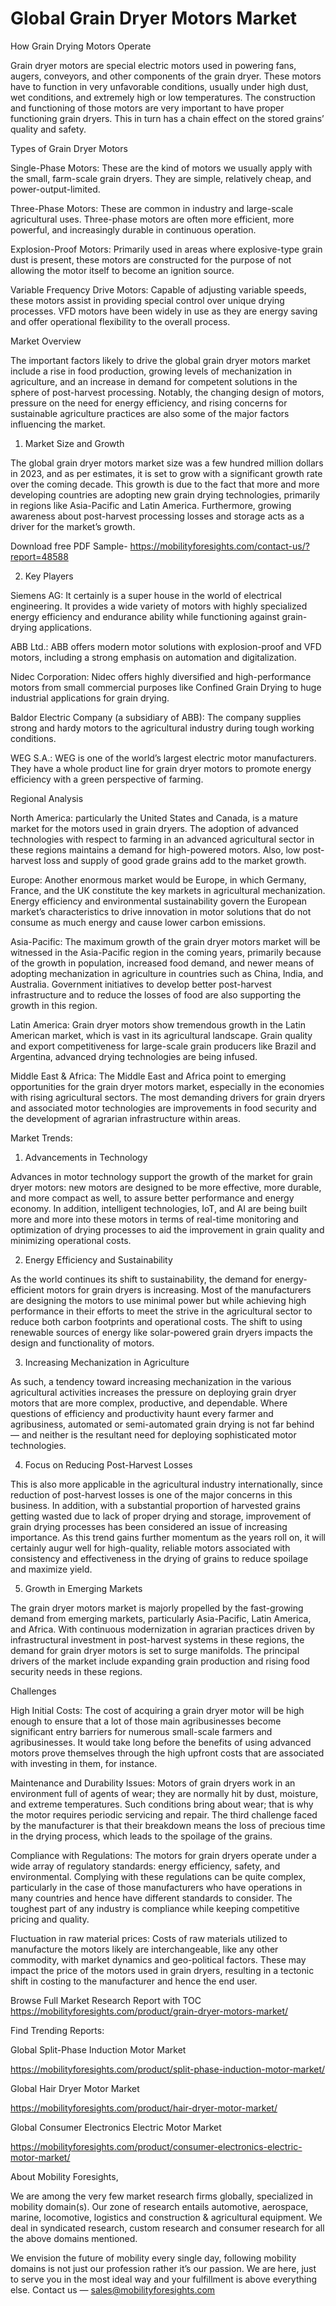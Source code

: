# Global Grain Dryer Motors Market

How Grain Drying Motors Operate

Grain dryer motors are special electric motors used in powering fans, augers, conveyors, and other components of the grain dryer. These motors have to function in very unfavorable conditions, usually under high dust, wet conditions, and extremely high or low temperatures. The construction and functioning of those motors are very important to have proper functioning grain dryers. This in turn has a chain effect on the stored grains’ quality and safety.

Types of Grain Dryer Motors

Single-Phase Motors: These are the kind of motors we usually apply with the small, farm-scale grain dryers. They are simple, relatively cheap, and power-output-limited.

Three-Phase Motors: These are common in industry and large-scale agricultural uses. Three-phase motors are often more efficient, more powerful, and increasingly durable in continuous operation.

Explosion-Proof Motors: Primarily used in areas where explosive-type grain dust is present, these motors are constructed for the purpose of not allowing the motor itself to become an ignition source.

Variable Frequency Drive Motors: Capable of adjusting variable speeds, these motors assist in providing special control over unique drying processes. VFD motors have been widely in use as they are energy saving and offer operational flexibility to the overall process.

Market Overview

The important factors likely to drive the global grain dryer motors market include a rise in food production, growing levels of mechanization in agriculture, and an increase in demand for competent solutions in the sphere of post-harvest processing. Notably, the changing design of motors, pressure on the need for energy efficiency, and rising concerns for sustainable agriculture practices are also some of the major factors influencing the market.

1. Market Size and Growth

The global grain dryer motors market size was a few hundred million dollars in 2023, and as per estimates, it is set to grow with a significant growth rate over the coming decade. This growth is due to the fact that more and more developing countries are adopting new grain drying technologies, primarily in regions like Asia-Pacific and Latin America. Furthermore, growing awareness about post-harvest processing losses and storage acts as a driver for the market’s growth.

Download free PDF Sample- https://mobilityforesights.com/contact-us/?report=48588

2. Key Players

Siemens AG: It certainly is a super house in the world of electrical engineering. It provides a wide variety of motors with highly specialized energy efficiency and endurance ability while functioning against grain-drying applications.

ABB Ltd.: ABB offers modern motor solutions with explosion-proof and VFD motors, including a strong emphasis on automation and digitalization.

Nidec Corporation: Nidec offers highly diversified and high-performance motors from small commercial purposes like Confined Grain Drying to huge industrial applications for grain drying.

Baldor Electric Company (a subsidiary of ABB): The company supplies strong and hardy motors to the agricultural industry during tough working conditions.

WEG S.A.: WEG is one of the world’s largest electric motor manufacturers. They have a whole product line for grain dryer motors to promote energy efficiency with a green perspective of farming.

Regional Analysis

North America: particularly the United States and Canada, is a mature market for the motors used in grain dryers. The adoption of advanced technologies with respect to farming in an advanced agricultural sector in these regions maintains a demand for high-powered motors. Also, low post-harvest loss and supply of good grade grains add to the market growth.

Europe: Another enormous market would be Europe, in which Germany, France, and the UK constitute the key markets in agricultural mechanization. Energy efficiency and environmental sustainability govern the European market’s characteristics to drive innovation in motor solutions that do not consume as much energy and cause lower carbon emissions.

Asia-Pacific: The maximum growth of the grain dryer motors market will be witnessed in the Asia-Pacific region in the coming years, primarily because of the growth in population, increased food demand, and newer means of adopting mechanization in agriculture in countries such as China, India, and Australia. Government initiatives to develop better post-harvest infrastructure and to reduce the losses of food are also supporting the growth in this region.

Latin America: Grain dryer motors show tremendous growth in the Latin American market, which is vast in its agricultural landscape. Grain quality and export competitiveness for large-scale grain producers like Brazil and Argentina, advanced drying technologies are being infused.

Middle East & Africa: The Middle East and Africa point to emerging opportunities for the grain dryer motors market, especially in the economies with rising agricultural sectors. The most demanding drivers for grain dryers and associated motor technologies are improvements in food security and the development of agrarian infrastructure within areas.

Market Trends:

1. Advancements in Technology

Advances in motor technology support the growth of the market for grain dryer motors: new motors are designed to be more effective, more durable, and more compact as well, to assure better performance and energy economy. In addition, intelligent technologies, IoT, and AI are being built more and more into these motors in terms of real-time monitoring and optimization of drying processes to aid the improvement in grain quality and minimizing operational costs.

2. Energy Efficiency and Sustainability

As the world continues its shift to sustainability, the demand for energy-efficient motors for grain dryers is increasing. Most of the manufacturers are designing the motors to use minimal power but while achieving high performance in their efforts to meet the strive in the agricultural sector to reduce both carbon footprints and operational costs. The shift to using renewable sources of energy like solar-powered grain dryers impacts the design and functionality of motors.

3. Increasing Mechanization in Agriculture

As such, a tendency toward increasing mechanization in the various agricultural activities increases the pressure on deploying grain dryer motors that are more complex, productive, and dependable. Where questions of efficiency and productivity haunt every farmer and agribusiness, automated or semi-automated grain drying is not far behind — and neither is the resultant need for deploying sophisticated motor technologies.

4. Focus on Reducing Post-Harvest Losses

This is also more applicable in the agricultural industry internationally, since reduction of post-harvest losses is one of the major concerns in this business. In addition, with a substantial proportion of harvested grains getting wasted due to lack of proper drying and storage, improvement of grain drying processes has been considered an issue of increasing importance. As this trend gains further momentum as the years roll on, it will certainly augur well for high-quality, reliable motors associated with consistency and effectiveness in the drying of grains to reduce spoilage and maximize yield.

5. Growth in Emerging Markets

The grain dryer motors market is majorly propelled by the fast-growing demand from emerging markets, particularly Asia-Pacific, Latin America, and Africa. With continuous modernization in agrarian practices driven by infrastructural investment in post-harvest systems in these regions, the demand for grain dryer motors is set to surge manifolds. The principal drivers of the market include expanding grain production and rising food security needs in these regions.

Challenges

High Initial Costs: The cost of acquiring a grain dryer motor will be high enough to ensure that a lot of those main agribusinesses become significant entry barriers for numerous small-scale farmers and agribusinesses. It would take long before the benefits of using advanced motors prove themselves through the high upfront costs that are associated with investing in them, for instance.

Maintenance and Durability Issues: Motors of grain dryers work in an environment full of agents of wear; they are normally hit by dust, moisture, and extreme temperatures. Such conditions bring about wear; that is why the motor requires periodic servicing and repair. The third challenge faced by the manufacturer is that their breakdown means the loss of precious time in the drying process, which leads to the spoilage of the grains.

Compliance with Regulations: The motors for grain dryers operate under a wide array of regulatory standards: energy efficiency, safety, and environmental. Complying with these regulations can be quite complex, particularly in the case of those manufacturers who have operations in many countries and hence have different standards to consider. The toughest part of any industry is compliance while keeping competitive pricing and quality.

Fluctuation in raw material prices: Costs of raw materials utilized to manufacture the motors likely are interchangeable, like any other commodity, with market dynamics and geo-political factors. These may impact the price of the motors used in grain dryers, resulting in a tectonic shift in costing to the manufacturer and hence the end user.

Browse Full Market Research Report with TOC https://mobilityforesights.com/product/grain-dryer-motors-market/

Find Trending Reports:

Global Split-Phase Induction Motor Market

https://mobilityforesights.com/product/split-phase-induction-motor-market/

Global Hair Dryer Motor Market

https://mobilityforesights.com/product/hair-dryer-motor-market/

Global Consumer Electronics Electric Motor Market

https://mobilityforesights.com/product/consumer-electronics-electric-motor-market/

About Mobility Foresights,

We are among the very few market research firms globally, specialized in mobility domain(s). Our zone of research entails automotive, aerospace, marine, locomotive, logistics and construction & agricultural equipment. We deal in syndicated research, custom research and consumer research for all the above domains mentioned.

We envision the future of mobility every single day, following mobility domains is not just our profession rather it’s our passion. We are here, just to serve you in the most ideal way and your fulfillment is above everything else. Contact us — sales@mobilityforesights.com
